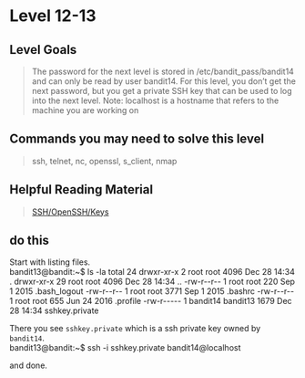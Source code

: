 # Level 12-13


## Level Goals

> The password for the next level is stored in /etc/bandit_pass/bandit14 and can only be read by user bandit14. For this level, you don’t get the next password, but you get a private SSH key that can be used to log into the next level. Note: localhost is a hostname that refers to the machine you are working on

## Commands you may need to solve this level
> ssh, telnet, nc, openssl, s_client, nmap

## Helpful Reading Material
> [SSH/OpenSSH/Keys](https://help.ubuntu.com/community/SSH/OpenSSH/Keys)

## do this

Start with listing files.  
	bandit13@bandit:~$ ls -la
	total 24
	drwxr-xr-x  2 root     root     4096 Dec 28 14:34 .
	drwxr-xr-x 29 root     root     4096 Dec 28 14:34 ..
	-rw-r--r--  1 root     root      220 Sep  1  2015 .bash_logout
	-rw-r--r--  1 root     root     3771 Sep  1  2015 .bashrc
	-rw-r--r--  1 root     root      655 Jun 24  2016 .profile
	-rw-r-----  1 bandit14 bandit13 1679 Dec 28 14:34 sshkey.private
	
There you see `sshkey.private` which is a ssh private key owned by `bandit14`.  
	bandit13@bandit:~$ ssh -i sshkey.private bandit14@localhost        

and done.

